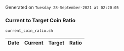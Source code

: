 Generated on `Tuesday 28-September-2021 at 02:20:05`

### Current to Target Coin Ratio
`current_coin_ratio.sh`

Date|Current|Target|Ratio
---|---|---|---

